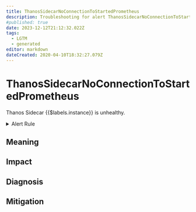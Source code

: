 ```yaml
---
title: ThanosSidecarNoConnectionToStartedPrometheus
description: Troubleshooting for alert ThanosSidecarNoConnectionToStartedPrometheus
#published: true
date: 2023-12-12T21:12:32.022Z
tags: 
  - LGTM
  - generated
editor: markdown
dateCreated: 2020-04-10T18:32:27.079Z
---
```


# ThanosSidecarNoConnectionToStartedPrometheus

Thanos Sidecar {{$labels.instance}} is unhealthy.

<details>
  <summary>Alert Rule</summary>

{{% rule "thanos/thanos-sidecar.yml" "ThanosSidecarNoConnectionToStartedPrometheus" %}}

{{% comment %}}

```yaml
alert: ThanosSidecarNoConnectionToStartedPrometheus
expr: thanos_sidecar_prometheus_up{job=~".*thanos-sidecar.*"} == 0 and on (namespace, pod)prometheus_tsdb_data_replay_duration_seconds != 0
for: 5m
labels:
    severity: critical
annotations:
    summary: Thanos Sidecar No Connection To Started Prometheus (instance {{ $labels.instance }})
    description: |-
        Thanos Sidecar {{$labels.instance}} is unhealthy.
          VALUE = {{ $value }}
          LABELS = {{ $labels }}
    runbook: https://github.com/srerun/prometheus-alerts/blob/main/content/runbooks/thanos-sidecar/ThanosSidecarNoConnectionToStartedPrometheus.md

```

{{% /comment %}}

</details>


## Meaning
[//]: # "Short paragraph that explains what the alert means"


## Impact
[//]: # "What could / will happen if the alert is not addressed"



## Diagnosis
[//]: # "Steps to take to identify the cause of the problem"



## Mitigation
[//]: # "The steps necessary to resolve the alert"
